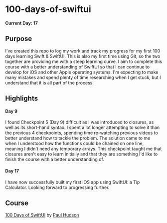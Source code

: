 # 100-days-of-swiftui

**Current Day: 17**

## Purpose

I've created this repo to log my work and track my progress for my first 100 days learning Swift & SwiftUI. This is also my first time using Git, so the two together are providing me with a steep learning curve. I aim to complete this course with a better understanding of SwiftUI so that I can continue to develop for iOS and other Apple operating systems. I'm expecting to make many mistakes and spend plenty of time researching when I get stuck, but I understand that it is all part of the process.

## Highlights

#### Day 9

I found Checkpoint 5 (Day 9) difficult as I was introduced to closures, as well as its short-hand syntax. I spent a lot longer attempting to solve it than the previous 4 checkpoints, spending time re-watching previous videos to better understand how to tackle the problem. The solution came to me when I understood how the functions could be chained on one line, meaning I didn't need any temporary arrays. This checkpoint taught me that closures aren't easy to learn initially and that they are something I'd like to finish the course with a better understanding of.

#### Day 17

I have now successfully built my first iOS app using SwiftUI: a Tip Calculator. Looking forward to progressing further.

## Course

[100 Days of SwiftUI](https://www.hackingwithswift.com/100/swiftui) by [Paul Hudson](https://twitter.com/twostraws)
